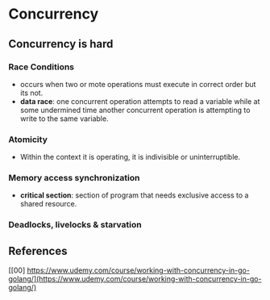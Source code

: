 # Concurrency

## Concurrency is hard

### Race Conditions

- occurs when two or mote operations must execute in correct order but its not.
- **data race**: one concurrent operation attempts to read a variable while at some undermined time another concurrent operation is attempting to write to the same variable.

### Atomicity

- Within the context it is operating, it is indivisible or uninterruptible.

### Memory access synchronization

- **critical section**: section of program that needs exclusive access to a shared resource.

### Deadlocks, livelocks & starvation



## References

[[00] https://www.udemy.com/course/working-with-concurrency-in-go-golang/](https://www.udemy.com/course/working-with-concurrency-in-go-golang/)